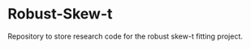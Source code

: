Robust-Skew-t
=============

Repository to store research code for the robust skew-t fitting project.
